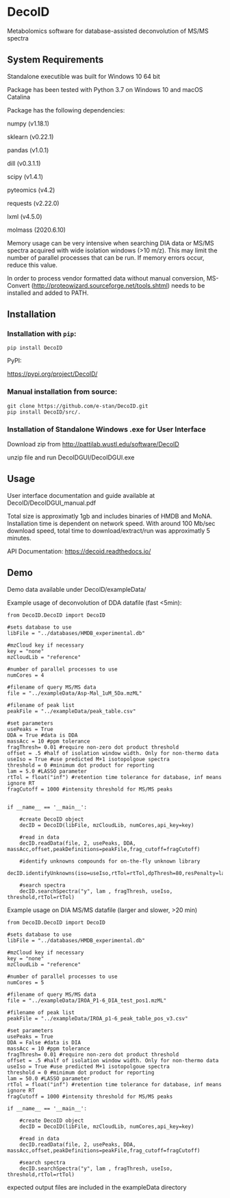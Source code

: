 # DecoID
Metabolomics software for database-assisted deconvolution of MS/MS spectra

## System Requirements

Standalone executible was built for Windows 10 64 bit

Package has been tested with Python 3.7 on Windows 10 and macOS Catalina 

Package has the following dependencies:

numpy (v1.18.1)

sklearn (v0.22.1)

pandas (v1.0.1)

dill (v0.3.1.1)

scipy (v1.4.1)

pyteomics (v4.2)

requests (v2.22.0)

lxml (v4.5.0)

molmass (2020.6.10)

Memory usage can be very intensive when searching DIA data or MS/MS spectra acquired with wide isolation windows (>10 m/z). This may limit the number of parallel processes
that can be run. If memory errors occur, reduce this value. 


In order to process vendor formatted data without manual conversion, MS-Convert (http://proteowizard.sourceforge.net/tools.shtml) needs to be installed and added to PATH. 

## Installation

### Installation with ```pip```:

```
pip install DecoID
```
PyPI:

https://pypi.org/project/DecoID/

### Manual installation from source:

```
git clone https://github.com/e-stan/DecoID.git
pip install DecoID/src/.
```

### Installation of Standalone Windows .exe for User Interface

Download zip from http://pattilab.wustl.edu/software/DecoID

unzip file and run DecoIDGUI/DecoIDGUI.exe

## Usage

User interface documentation and guide available at DecoID/DecoIDGUI_manual.pdf

Total size is approximatly 1gb and includes binaries of HMDB and MoNA. Installation time is dependent on network speed. With around 100 Mb/sec download speed, total time to download/extract/run was approximatly 5 minutes.

API Documentation: https://decoid.readthedocs.io/

## Demo

Demo data available under DecoID/exampleData/

Example usage of deconvolution of DDA datafile (fast <5min):

```
from DecoID.DecoID import DecoID

#sets database to use
libFile = "../databases/HMDB_experimental.db"

#mzCloud key if necessary
key = "none"
mzCloudLib = "reference"

#number of parallel processes to use
numCores = 4

#filename of query MS/MS data
file = "../exampleData/Asp-Mal_1uM_5Da.mzML"

#filename of peak list
peakFile = "../exampleData/peak_table.csv"

#set parameters
usePeaks = True
DDA = True #data is DDA
massAcc = 10 #ppm tolerance
fragThresh= 0.01 #require non-zero dot product threshold
offset = .5 #half of isolation window width. Only for non-thermo data
useIso = True #use predicted M+1 isotopolgoue spectra
threshold = 0 #minimum dot product for reporting
lam = 5.0 #LASSO parameter
rtTol = float("inf") #retention time tolerance for database, inf means ignore RT
fragCutoff = 1000 #intensity threshold for MS/MS peaks


if __name__ == '__main__':

    #create DecoID object
    decID = DecoID(libFile, mzCloudLib, numCores,api_key=key)

    #read in data
    decID.readData(file, 2, usePeaks, DDA, massAcc,offset,peakDefinitions=peakFile,frag_cutoff=fragCutoff)

    #identify unknowns compounds for on-the-fly unknown library
    decID.identifyUnknowns(iso=useIso,rtTol=rtTol,dpThresh=80,resPenalty=lam)

    #search spectra
    decID.searchSpectra("y", lam , fragThresh, useIso, threshold,rtTol=rtTol)

```

Example usage on DIA MS/MS datafile (larger and slower, >20 min)

```
from DecoID.DecoID import DecoID

#sets database to use
libFile = "../databases/HMDB_experimental.db"

#mzCloud key if necessary
key = "none"
mzCloudLib = "reference"

#number of parallel processes to use
numCores = 5

#filename of query MS/MS data
file = "../exampleData/IROA_P1-6_DIA_test_pos1.mzML"

#filename of peak list
peakFile = "../exampleData/IROA_p1-6_peak_table_pos_v3.csv"

#set parameters
usePeaks = True
DDA = False #data is DIA
massAcc = 10 #ppm tolerance
fragThresh= 0.01 #require non-zero dot product threshold
offset = .5 #half of isolation window width. Only for non-thermo data
useIso = True #use predicted M+1 isotopolgoue spectra
threshold = 0 #minimum dot product for reporting
lam = 50.0 #LASSO parameter
rtTol = float("inf") #retention time tolerance for database, inf means ignore RT
fragCutoff = 1000 #intensity threshold for MS/MS peaks

if __name__ == '__main__':

    #create DecoID object
    decID = DecoID(libFile, mzCloudLib, numCores,api_key=key)

    #read in data
    decID.readData(file, 2, usePeaks, DDA, massAcc,offset,peakDefinitions=peakFile,frag_cutoff=fragCutoff)

    #search spectra
    decID.searchSpectra("y", lam , fragThresh, useIso, threshold,rtTol=rtTol)

```

expected output files are included in the exampleData directory




